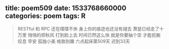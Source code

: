title: poem509
date: 1533768660000
categories: poem
tags: R
---
> RESTful 和 RPC 还在喋喋不休
身上你的痕迹也还没有褪去
萧瑟已经走了十万里
悄悄的把秋风
打到脸上去
时间已然这么快
就是你要抽个空
才能扼腕叹息
早安
孤独小美
格致别趣
六点起床第509天 迟到33天